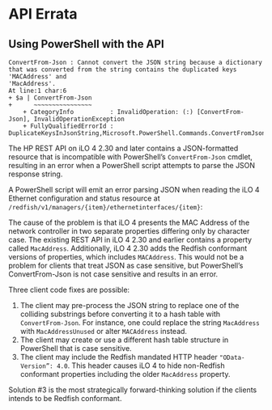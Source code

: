 # API Errata

## Using PowerShell with the API
```
ConvertFrom-Json : Cannot convert the JSON string because a dictionary that was converted from the string contains the duplicated keys 'MACAddress' and 
'MacAddress'.
At line:1 char:6
+ $a | ConvertFrom-Json
+      ~~~~~~~~~~~~~~~~
    + CategoryInfo          : InvalidOperation: (:) [ConvertFrom-Json], InvalidOperationException
    + FullyQualifiedErrorId : DuplicateKeysInJsonString,Microsoft.PowerShell.Commands.ConvertFromJsonCommand 
```

The HP REST API on iLO 4 2.30 and later contains a JSON-formatted resource that is incompatible with PowerShell’s `ConvertFrom-Json` cmdlet, resulting in an error when a PowerShell script attempts to parse the JSON response string.

A PowerShell script will emit an error parsing JSON when reading the iLO 4 Ethernet configuration and status resource at `/redfish/v1/managers/{item}/ethernetinterfaces/{item}`:

The cause of the problem is that iLO 4 presents the MAC Address of the network controller in two separate properties differing only by character case.  The existing REST API in iLO 4 2.30 and earlier contains a property called `MacAddress`.  Additionally, iLO 4 2.30 adds the Redfish conformant versions of properties, which includes `MACAddress`.  This would not be a problem for clients that treat JSON as case sensitive, but PowerShell’s ConvertFrom-Json is not case sensitive and results in an error.

Three client code fixes are possible:

1.	The client may pre-process the JSON string to replace one of the colliding substrings before converting it to a hash table with `ConvertFrom-Json`.  For instance, one could replace the string `MacAddress` with `MacAddressUnused` or alter `MACAddress` instead.
2.	The client may create or use a different hash table structure in PowerShell that is case sensitive.
3.	The client may include the Redfish mandated HTTP header `"OData-Version”: 4.0`.  This header causes iLO 4 to hide non-Redfish conformant properties including the older `MacAddress` property.

Solution #3 is the most strategically forward-thinking solution if the clients intends to be Redfish conformant.



